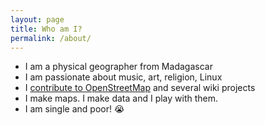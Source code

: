 ```yaml
---
layout: page
title: Who am I?
permalink: /about/
---
```

- I am a physical geographer from Madagascar
- I am passionate about music, art, religion, Linux
- I [contribute to OpenStreetMap](https://www.openstreetmap.org/user/Privatemajory) and several wiki projects
- I make maps. I make data and I play with them.
- I am single and poor! 😭